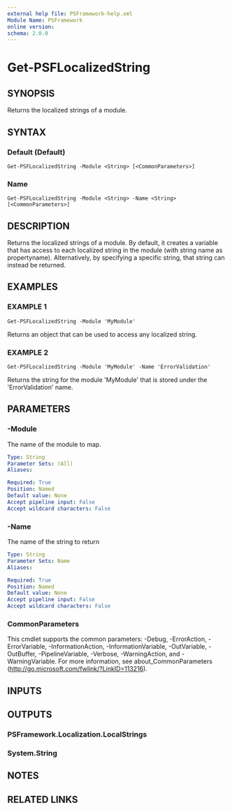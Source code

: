 ```yaml
---
external help file: PSFramework-help.xml
Module Name: PSFramework
online version:
schema: 2.0.0
---
```


# Get-PSFLocalizedString

## SYNOPSIS
Returns the localized strings of a module.

## SYNTAX

### Default (Default)
```
Get-PSFLocalizedString -Module <String> [<CommonParameters>]
```

### Name
```
Get-PSFLocalizedString -Module <String> -Name <String> [<CommonParameters>]
```

## DESCRIPTION
Returns the localized strings of a module.
By default, it creates a variable that has access to each localized string in the module (with string name as propertyname).
Alternatively, by specifying a specific string, that string can instead be returned.

## EXAMPLES

### EXAMPLE 1
```
Get-PSFLocalizedString -Module 'MyModule'
```

Returns an object that can be used to access any localized string.

### EXAMPLE 2
```
Get-PSFLocalizedString -Module 'MyModule' -Name 'ErrorValidation'
```

Returns the string for the module 'MyModule'  that is stored under the 'ErrorValidation'  name.

## PARAMETERS

### -Module
The name of the module to map.

```yaml
Type: String
Parameter Sets: (All)
Aliases:

Required: True
Position: Named
Default value: None
Accept pipeline input: False
Accept wildcard characters: False
```

### -Name
The name of the string to return

```yaml
Type: String
Parameter Sets: Name
Aliases:

Required: True
Position: Named
Default value: None
Accept pipeline input: False
Accept wildcard characters: False
```

### CommonParameters
This cmdlet supports the common parameters: -Debug, -ErrorAction, -ErrorVariable, -InformationAction, -InformationVariable, -OutVariable, -OutBuffer, -PipelineVariable, -Verbose, -WarningAction, and -WarningVariable.
For more information, see about_CommonParameters (http://go.microsoft.com/fwlink/?LinkID=113216).

## INPUTS

## OUTPUTS

### PSFramework.Localization.LocalStrings
### System.String
## NOTES

## RELATED LINKS
